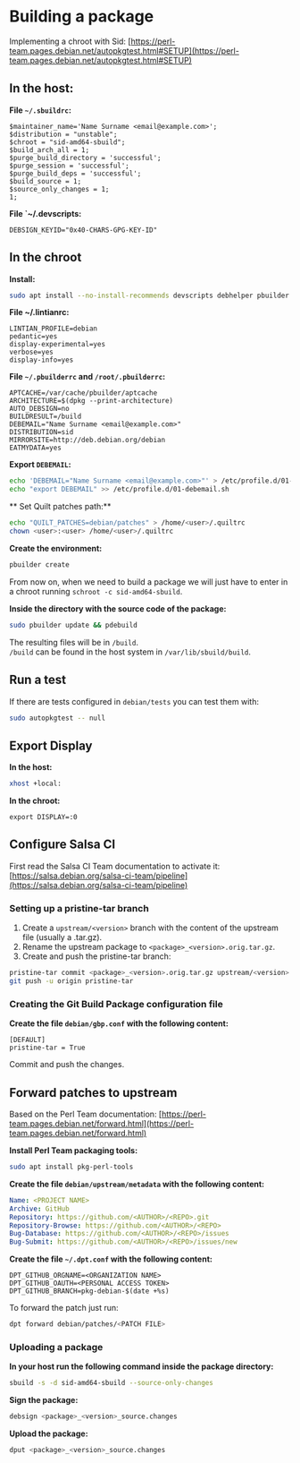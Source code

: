 # Building a package
Implementing a chroot with Sid: [https://perl-team.pages.debian.net/autopkgtest.html#SETUP](https://perl-team.pages.debian.net/autopkgtest.html#SETUP)

## In the host:
**File `~/.sbuildrc`:**
```text
$maintainer_name='Name Surname <email@example.com>';
$distribution = "unstable";
$chroot = "sid-amd64-sbuild";
$build_arch_all = 1;
$purge_build_directory = 'successful';
$purge_session = 'successful';
$purge_build_deps = 'successful';
$build_source = 1;
$source_only_changes = 1;
1;
```

**File `~/.devscripts:**
```text
DEBSIGN_KEYID="0x40-CHARS-GPG-KEY-ID"
```

## In the chroot

**Install:**

```bash
sudo apt install --no-install-recommends devscripts debhelper pbuilder git vim build-essential dh-make dh-python python3-setuptools lintian quilt autopkgtest eatmydata blhc
```

**File ~/.lintianrc:**
```text
LINTIAN_PROFILE=debian
pedantic=yes
display-experimental=yes
verbose=yes
display-info=yes
```

**File `~/.pbuilderrc` and `/root/.pbuilderrc`:**

```text
APTCACHE=/var/cache/pbuilder/aptcache
ARCHITECTURE=$(dpkg --print-architecture)
AUTO_DEBSIGN=no
BUILDRESULT=/build
DEBEMAIL="Name Surname <email@example.com>"
DISTRIBUTION=sid
MIRRORSITE=http://deb.debian.org/debian
EATMYDATA=yes
```

**Export `DEBEMAIL`:**
```bash
echo 'DEBEMAIL="Name Surname <email@example.com>"' > /etc/profile.d/01-debemail.sh
echo "export DEBEMAIL" >> /etc/profile.d/01-debemail.sh
```

** Set Quilt patches path:**
```bash
echo "QUILT_PATCHES=debian/patches" > /home/<user>/.quiltrc
chown <user>:<user> /home/<user>/.quiltrc
```

**Create the environment:**

```bash
pbuilder create
```

From now on, when we need to build a package we will just have to enter in a chroot running `schroot -c sid-amd64-sbuild`.

**Inside the directory with the source code of the package:**

```bash
sudo pbuilder update && pdebuild
```

The resulting files will be in `/build`.  
`/build` can be found in the host system in `/var/lib/sbuild/build`.

## Run a test
If there are tests configured in `debian/tests` you can test them with:
```bash
sudo autopkgtest -- null
```

## Export Display

**In the host:**

```bash
xhost +local:
```

**In the chroot:**

```
export DISPLAY=:0
```

## Configure Salsa CI
First read the Salsa CI Team documentation to activate it: [https://salsa.debian.org/salsa-ci-team/pipeline](https://salsa.debian.org/salsa-ci-team/pipeline)

### Setting up a pristine-tar branch
1. Create a `upstream/<version>` branch with the content of the upstream file (usually a .tar.gz).
2. Rename the upstream package to `<package>_<version>.orig.tar.gz`.
3. Create and push the pristine-tar branch:
```bash
pristine-tar commit <package>_<version>.orig.tar.gz upstream/<version>
git push -u origin pristine-tar
```

### Creating the Git Build Package configuration file
**Create the file `debian/gbp.conf` with the following content:**
```text
[DEFAULT]
pristine-tar = True
```
Commit and push the changes.

## Forward patches to upstream
Based on the Perl Team documentation: [https://perl-team.pages.debian.net/forward.html](https://perl-team.pages.debian.net/forward.html)

**Install Perl Team packaging tools:**
```bash
sudo apt install pkg-perl-tools
```

**Create the file `debian/upstream/metadata` with the following content:**
```yaml
Name: <PROJECT NAME>
Archive: GitHub
Repository: https://github.com/<AUTHOR>/<REPO>.git
Repository-Browse: https://github.com/<AUTHOR>/<REPO>
Bug-Database: https://github.com/<AUTHOR>/<REPO>/issues
Bug-Submit: https://github.com/<AUTHOR>/<REPO>/issues/new
```

**Create the file `~/.dpt.conf` with the following content:**
```text
DPT_GITHUB_ORGNAME=<ORGANIZATION NAME>
DPT_GITHUB_OAUTH=<PERSONAL ACCESS TOKEN>
DPT_GITHUB_BRANCH=pkg-debian-$(date +%s)
```

To forward the patch just run:
```bash
dpt forward debian/patches/<PATCH FILE>
```

### Uploading a package
**In your host run the following command inside the package directory:**
```bash
sbuild -s -d sid-amd64-sbuild --source-only-changes
```

**Sign the package:**
```bash
debsign <package>_<version>_source.changes
```

**Upload the package:**
```bash
dput <package>_<version>_source.changes
```
